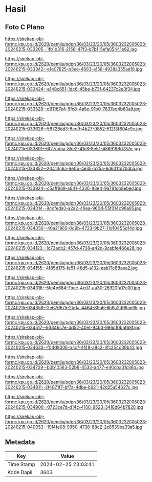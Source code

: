 # Hasil

## Foto C Plano

https://sirekap-obj-formc.kpu.go.id/2620/pemilu/pdpr/36/03/23/20/05/3603232005023-20240215-033205--1fb1b316-2156-47f3-b7b1-5efa05441e62.jpg

https://sirekap-obj-formc.kpu.go.id/2620/pemilu/pdpr/36/03/23/20/05/3603232005023-20240215-033342--e1e07825-b3ee-4683-a158-4938a355ad18.jpg

https://sirekap-obj-formc.kpu.go.id/2620/pemilu/pdpr/36/03/23/20/05/3603232005023-20240215-033424--e148c651-1dc6-45be-b73f-64237c2e3f34.jpg

https://sirekap-obj-formc.kpu.go.id/2620/pemilu/pdpr/36/03/23/20/05/3603232005023-20240215-033528--d91167e4-5fc8-4a5e-91b0-7837ec4b60a9.jpg

https://sirekap-obj-formc.kpu.go.id/2620/pemilu/pdpr/36/03/23/20/05/3603232005023-20240215-033626--56728dd3-6cc9-4b27-9852-512f3f604c9c.jpg

https://sirekap-obj-formc.kpu.go.id/2620/pemilu/pdpr/36/03/23/20/05/3603232005023-20240215-033801--6f77cd5a-85e2-41e8-8e51-4869198d737e.jpg

https://sirekap-obj-formc.kpu.go.id/2620/pemilu/pdpr/36/03/23/20/05/3603232005023-20240215-033852--20413c6a-6e0b-4e35-b25a-6d6011d70db5.jpg

https://sirekap-obj-formc.kpu.go.id/2620/pemilu/pdpr/36/03/23/20/05/3603232005023-20240215-033924--c5aff969-a641-4330-83e4-9a781cb8ebed.jpg

https://sirekap-obj-formc.kpu.go.id/2620/pemilu/pdpr/36/03/23/20/05/3603232005023-20240215-034014--84cfeda0-a2a2-49ea-960d-55f014c96a95.jpg

https://sirekap-obj-formc.kpu.go.id/2620/pemilu/pdpr/36/03/23/20/05/3603232005023-20240215-034050--40a21965-0d9b-4723-9b27-11d10455d14d.jpg

https://sirekap-obj-formc.kpu.go.id/2620/pemilu/pdpr/36/03/23/20/05/3603232005023-20240215-034123--1c73adb2-457d-4738-a42d-9cebfe466e28.jpg

https://sirekap-obj-formc.kpu.go.id/2620/pemilu/pdpr/36/03/23/20/05/3603232005023-20240215-034155--4f85d175-fe51-48d5-a132-eab71c88aea2.jpg

https://sirekap-obj-formc.kpu.go.id/2620/pemilu/pdpr/36/03/23/20/05/3603232005023-20240215-034318--5fc4b684-7bcc-4cd7-aa30-28920fa17c00.jpg

https://sirekap-obj-formc.kpu.go.id/2620/pemilu/pdpr/36/03/23/20/05/3603232005023-20240215-034358--2e676975-2b0a-4464-89a6-6b9a2d99ae95.jpg

https://sirekap-obj-formc.kpu.go.id/2620/pemilu/pdpr/36/03/23/20/05/3603232005023-20240215-034517--93346c7e-4d52-40e1-94b3-996c10baf68f.jpg

https://sirekap-obj-formc.kpu.go.id/2620/pemilu/pdpr/36/03/23/20/05/3603232005023-20240215-034633--f04d9306-b4cf-4f48-a8c2-4fc254c36b43.jpg

https://sirekap-obj-formc.kpu.go.id/2620/pemilu/pdpr/36/03/23/20/05/3603232005023-20240215-034739--b0b10563-52b8-4533-a477-e40cba31c88b.jpg

https://sirekap-obj-formc.kpu.go.id/2620/pemilu/pdpr/36/03/23/20/05/3603232005023-20240215-034811--2f4871f7-bf7a-4dbe-b621-42d25a54627c.jpg

https://sirekap-obj-formc.kpu.go.id/2620/pemilu/pdpr/36/03/23/20/05/3603232005023-20240215-034900--0723ce7d-d14c-4160-9523-3418d64b7820.jpg

https://sirekap-obj-formc.kpu.go.id/2620/pemilu/pdpr/36/03/23/20/05/3603232005023-20240215-040053--19f4fe08-9950-4738-88c2-2c8539ba39a5.jpg


## Metadata

| Key        | Value               |
| ---------- | ------------------- |
| Time Stamp | 2024-02-25 23:03:41 |
| Kode Dapil | 3603                |



